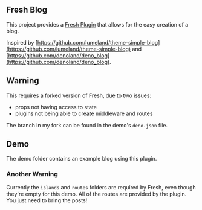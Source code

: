 ## Fresh Blog

This project provides a
[Fresh Plugin](https://fresh.deno.dev/docs/concepts/plugins) that allows for the
easy creation of a blog.

Inspired by
[https://github.com/lumeland/theme-simple-blog](https://github.com/lumeland/theme-simple-blog)
and
[https://github.com/denoland/deno_blog](https://github.com/denoland/deno_blog).

## Warning

This requires a forked version of Fresh, due to two issues:

- props not having access to state
- plugins not being able to create middleware and routes

The branch in my fork can be found in the demo's `deno.json` file.

## Demo

The demo folder contains an example blog using this plugin.

### Another Warning

Currently the `islands` and `routes` folders are required by Fresh, even though
they're empty for this demo. All of the routes are provided by the plugin. You
just need to bring the posts!
